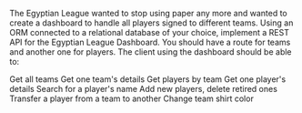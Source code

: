 The Egyptian League wanted to stop using paper any more and wanted to create a dashboard to handle all players signed to different teams. Using an ORM connected to a relational database of your choice, implement a REST API for the Egyptian League Dashboard. You should have a route for teams and another one for players. The client using the dashboard should be able to:

Get all teams
Get one team's details
Get players by team
Get one player's details
Search for a player's name
Add new players, delete retired ones
Transfer a player from a team to another
Change team shirt color
